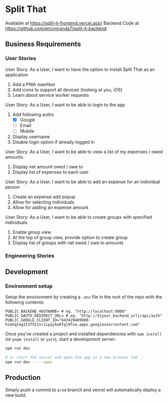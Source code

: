 # Split That

Available at https://split-it-frontend.vercel.app/
Backend Code at https://github.com/ericmiranda7/split-it-backend

## Business Requirements
### User Stories
User Story: As a User, I want to have the option to install Split That as an application
1. Add a PWA manifest
2. Add icons to support all devices (looking at you, iOS)
3. Learn about service worker requests

User Story: As a User, I want to be able to login to the app
1. Add following auths
   - [x] Google
   - [ ] Email
   - [ ] Mobile
2. Display username
3. Disable login option if already logged in

User Story: As a User, I want to be able to view a list of my expenses / owed amounts
1. Display net amount owed / owe to
2. Display list of expenses to each user

User Story: As a User, I want to be able to add an expense for an individual person
1. Create an expense add popup
2. Allow for selecting individuals
3. Allow for adding an expense amount

User Story: As a User, I want to be able to create groups with specified individuals
1. Enable group view
2. At the top of group view, provide option to create group
3. Display list of groups with net owed / owe to amounts

### Engineering Stories

## Development
### Environment setup
Setup the environment by creating a `.env` file in the root of the repo with the following contents:
```dotenv
PUBLIC_BACKEND_HOSTNAME= # eg. "http://localhost:8080"
PUBLIC_OAUTH_REDIRECT_URL= # eg. "http://${your_backend_url}/api/auth"
PUBLIC_GOOGLE_CLIENT_ID="643429409908-hsahqtog313f521vriipqj6o8fgl0fva.apps.googleusercontent.com"
```
Once you've created a project and installed dependencies with `npm install` (or `pnpm install` or `yarn`), start a
development server:

```bash
npm run dev

# or start the server and open the app in a new browser tab
npm run dev -- --open
```

## Production
Simply push a commit to `prod` branch and vercel will automatically deploy a new build.

